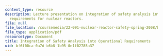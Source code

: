 ```yaml
---
content_type: resource
description: Lecture presentation on integration of safety analysis into operational
  requirements for nuclear reactors.
file: null
file_location: /coursemedia/22-091-nuclear-reactor-safety-spring-2008/bf6f00ca0a7db6b81b950e1f02785a37_MIT22_091S08_lec13.pdf
file_type: application/pdf
resourcetype: Document
title: Integration of Safety Analysis into Operational Requirements
uid: bf6f00ca-0a7d-b6b8-1b95-0e1f02785a37
---
```

